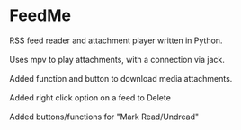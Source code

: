 # FeedMe
RSS feed reader and attachment player written in Python.<br />
<br />
Uses mpv to play attachments, with a connection via jack.<br />
<br />
Added function and button to download media attachments.<br />
<br />
Added right click option on a feed to Delete<br />
<br />
Added buttons/functions for "Mark Read/Undread"<br />
<br />
